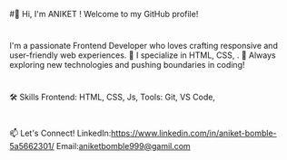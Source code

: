 #👋 Hi, I'm ANIKET !
Welcome to my GitHub profile!
#

I'm a passionate Frontend Developer who loves crafting responsive and user-friendly web experiences.
🌟 I specialize in HTML, CSS, .
🚀 Always exploring new technologies and pushing boundaries in coding!
#


🛠️ Skills
Frontend: HTML, CSS, Js,
Tools: Git, VS Code, 
#
#
📫 Let's Connect!
LinkedIn:https://www.linkedin.com/in/aniket-bomble-5a5662301/
Email:aniketbomble999@gamil.com
